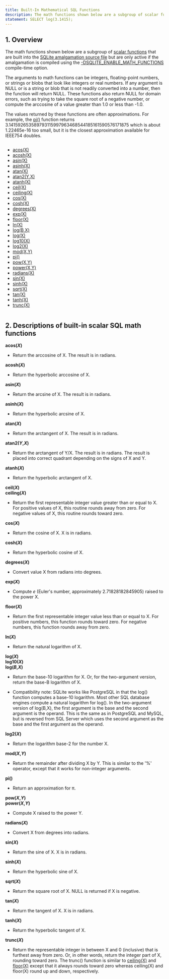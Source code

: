 ```yaml
---
title: Built-In Mathematical SQL Functions
description: The math functions shown below are a subgroup of scalar functions that are built into the SQLite amalgamation source file.
statement: SELECT log(3.1415);
---
```


## 1. Overview

The math functions shown below are a subgroup of [scalar
functions](lang_corefunc) that are built into the
<a href="https://www.sqlite.org/amalgamation.html"
target="_blank">SQLite amalgamation source file</a> but are only active
if the amalgamation is compiled using the
<a href="https://www.sqlite.org/compile.html#enable_math_functions"
target="_blank">-DSQLITE_ENABLE_MATH_FUNCTIONS</a> compile-time option.

The arguments to math functions can be integers, floating-point numbers,
or strings or blobs that look like integers or real numbers. If any
argument is NULL or is a string or blob that is not readily converted
into a number, then the function will return NULL. These functions also
return NULL for domain errors, such as trying to take the square root of
a negative number, or compute the arccosine of a value greater than 1.0
or less than -1.0.

The values returned by these functions are often approximations. For
example, the [pi()](lang_mathfunc#pi) function returns
3.141592653589793115997963468544185161590576171875 which is about
1.22465e-16 too small, but it is the closest approximation available for
IEEE754 doubles.

<div class="columns">

- [acos(X)](lang_mathfunc#acos)
- [acosh(X)](lang_mathfunc#acosh)
- [asin(X)](lang_mathfunc#asin)
- [asinh(X)](lang_mathfunc#asinh)
- [atan(X)](lang_mathfunc#atan)
- [atan2(Y,X)](lang_mathfunc#atan2)
- [atanh(X)](lang_mathfunc#atanh)
- [ceil(X)](lang_mathfunc#ceil)
- [ceiling(X)](lang_mathfunc#ceil)
- [cos(X)](lang_mathfunc#cos)
- [cosh(X)](lang_mathfunc#cosh)
- [degrees(X)](lang_mathfunc#degrees)
- [exp(X)](lang_mathfunc#exp)
- [floor(X)](lang_mathfunc#floor)
- [ln(X)](lang_mathfunc#ln)
- [log(B,X)](lang_mathfunc#log)
- [log(X)](lang_mathfunc#log)
- [log10(X)](lang_mathfunc#log)
- [log2(X)](lang_mathfunc#log2)
- [mod(X,Y)](lang_mathfunc#mod)
- [pi()](lang_mathfunc#pi)
- [pow(X,Y)](lang_mathfunc#pow)
- [power(X,Y)](lang_mathfunc#pow)
- [radians(X)](lang_mathfunc#radians)
- [sin(X)](lang_mathfunc#sin)
- [sinh(X)](lang_mathfunc#sinh)
- [sqrt(X)](lang_mathfunc#sqrt)
- [tan(X)](lang_mathfunc#tan)
- [tanh(X)](lang_mathfunc#tanh)
- [trunc(X)](lang_mathfunc#trunc)

</div>

## 2. Descriptions of built-in scalar SQL math functions

<div class="no-bullets-list">

<span id="acos"></span>

**acos(*X*)**

- Return the arccosine of X. The result is in radians.

<span id="acosh"></span>

**acosh(*X*)**

- Return the hyperbolic arccosine of X.

<span id="asin"></span>

**asin(*X*)**

- Return the arcsine of X. The result is in radians.

<span id="asinh"></span>

**asinh(*X*)**

- Return the hyperbolic arcsine of X.

<span id="atan"></span>

**atan(*X*)**

- Return the arctangent of X. The result is in radians.

<span id="atan2"></span>

**atan2(*Y*,*X*)**

- Return the arctangent of Y/X. The result is in radians. The result is
placed into correct quadrant depending on the signs of X and Y.

<span id="atanh"></span>

**atanh(*X*)**

- Return the hyperbolic arctangent of X.

<span id="ceil"></span>

**ceil(*X*)  
ceiling(*X*)**

- Return the first representable integer value greater than or equal to X.
For positive values of X, this routine rounds away from zero. For
negative values of X, this routine rounds toward zero.

<span id="cos"></span>

**cos(*X*)**

- Return the cosine of X. X is in radians.

<span id="cosh"></span>

**cosh(*X*)**

- Return the hyperbolic cosine of X.

<span id="degrees"></span>

**degrees(*X*)**

- Convert value X from radians into degrees.

<span id="exp"></span>

**exp(*X*)**

- Compute *e* (Euler's number, approximately 2.71828182845905) raised to
the power X.

<span id="floor"></span>

**floor(*X*)**

- Return the first representable integer value less than or equal to X.
For positive numbers, this function rounds toward zero. For negative
numbers, this function rounds away from zero.

<span id="ln"></span>

**ln(*X*)**

- Return the natural logarithm of X.

<span id="log"></span>

**log(*X*)  
log10(*X*)  
log(*B*,*X*)**

- Return the base-10 logarithm for X. Or, for the two-argument version,
return the base-B logarithm of X.

- Compatibility note: SQLite works like PostgreSQL in that the log()
function computes a base-10 logarithm. Most other SQL database engines
compute a natural logarithm for log(). In the two-argument version of
log(B,X), the first argument is the base and the second argument is the
operand. This is the same as in PostgreSQL and MySQL, but is reversed
from SQL Server which uses the second argument as the base and the first
argument as the operand.

<span id="log2"></span>

**log2(*X*)**

- Return the logarithm base-2 for the number X.

<span id="mod"></span>

**mod(*X*,*Y*)**

- Return the remainder after dividing X by Y. This is similar to the '%'
operator, except that it works for non-integer arguments.

<span id="pi"></span>

**pi()**

- Return an approximation for π.

<span id="pow"></span>

**pow(*X*,*Y*)  
power(*X*,*Y*)**

- Compute X raised to the power Y.

<span id="radians"></span>

**radians(*X*)**

- Convert X from degrees into radians.

<span id="sin"></span>

**sin(*X*)**

- Return the sine of X. X is in radians.

<span id="sinh"></span>

**sinh(*X*)**

- Return the hyperbolic sine of X.

<span id="sqrt"></span>

**sqrt(*X*)**

- Return the square root of X. NULL is returned if X is negative.

<span id="tan"></span>

**tan(*X*)**

- Return the tangent of X. X is in radians.

<span id="tanh"></span>

**tanh(*X*)**

- Return the hyperbolic tangent of X.

<span id="trunc"></span>

**trunc(*X*)**

- Return the representable integer in between X and 0 (inclusive) that is
furthest away from zero. Or, in other words, return the integer part of
X, rounding toward zero. The trunc() function is similar to
[ceiling(X)](lang_mathfunc#ceil) and [floor(X)](lang_mathfunc#floor)
except that it always rounds toward zero whereas ceiling(X) and floor(X)
round up and down, respectively.

</div>